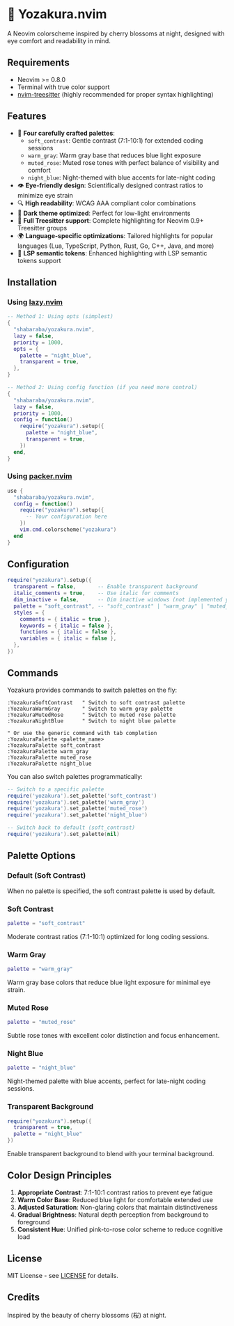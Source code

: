 # 🌸 Yozakura.nvim

A Neovim colorscheme inspired by cherry blossoms at night, designed with eye comfort and readability in mind.

## Requirements

- Neovim >= 0.8.0
- Terminal with true color support
- [nvim-treesitter](https://github.com/nvim-treesitter/nvim-treesitter) (highly recommended for proper syntax highlighting)

## Features

- 🎨 **Four carefully crafted palettes**:
  - `soft_contrast`: Gentle contrast (7:1-10:1) for extended coding sessions
  - `warm_gray`: Warm gray base that reduces blue light exposure
  - `muted_rose`: Muted rose tones with perfect balance of visibility and comfort
  - `night_blue`: Night-themed with blue accents for late-night coding
- 👁️ **Eye-friendly design**: Scientifically designed contrast ratios to minimize eye strain
- 🔍 **High readability**: WCAG AAA compliant color combinations
- 🌙 **Dark theme optimized**: Perfect for low-light environments
- 🎯 **Full Treesitter support**: Complete highlighting for Neovim 0.9+ Treesitter groups
- 🌍 **Language-specific optimizations**: Tailored highlights for popular languages (Lua, TypeScript, Python, Rust, Go, C++, Java, and more)
- 🔧 **LSP semantic tokens**: Enhanced highlighting with LSP semantic tokens support

## Installation

### Using [lazy.nvim](https://github.com/folke/lazy.nvim)

```lua
-- Method 1: Using opts (simplest)
{
  "shabaraba/yozakura.nvim",
  lazy = false,
  priority = 1000,
  opts = {
    palette = "night_blue",
    transparent = true,
  },
}

-- Method 2: Using config function (if you need more control)
{
  "shabaraba/yozakura.nvim",
  lazy = false,
  priority = 1000,
  config = function()
    require("yozakura").setup({
      palette = "night_blue",
      transparent = true,
    })
  end,
}
```

### Using [packer.nvim](https://github.com/wbthomason/packer.nvim)

```lua
use {
  "shabaraba/yozakura.nvim",
  config = function()
    require("yozakura").setup({
      -- Your configuration here
    })
    vim.cmd.colorscheme("yozakura")
  end
}
```

## Configuration

```lua
require("yozakura").setup({
  transparent = false,       -- Enable transparent background
  italic_comments = true,    -- Use italic for comments
  dim_inactive = false,      -- Dim inactive windows (not implemented yet)
  palette = "soft_contrast", -- "soft_contrast" | "warm_gray" | "muted_rose" | "night_blue"
  styles = {
    comments = { italic = true },
    keywords = { italic = false },
    functions = { italic = false },
    variables = { italic = false },
  },
})
```

## Commands

Yozakura provides commands to switch palettes on the fly:

```vim
:YozakuraSoftContrast   " Switch to soft contrast palette
:YozakuraWarmGray       " Switch to warm gray palette
:YozakuraMutedRose      " Switch to muted rose palette
:YozakuraNightBlue      " Switch to night blue palette

" Or use the generic command with tab completion
:YozakuraPalette <palette_name>
:YozakuraPalette soft_contrast
:YozakuraPalette warm_gray
:YozakuraPalette muted_rose
:YozakuraPalette night_blue
```

You can also switch palettes programmatically:

```lua
-- Switch to a specific palette
require('yozakura').set_palette('soft_contrast')
require('yozakura').set_palette('warm_gray')
require('yozakura').set_palette('muted_rose')
require('yozakura').set_palette('night_blue')

-- Switch back to default (soft_contrast)
require('yozakura').set_palette(nil)
```

## Palette Options

### Default (Soft Contrast)
When no palette is specified, the soft contrast palette is used by default.

### Soft Contrast
```lua
palette = "soft_contrast"
```
Moderate contrast ratios (7:1-10:1) optimized for long coding sessions.

### Warm Gray
```lua
palette = "warm_gray"
```
Warm gray base colors that reduce blue light exposure for minimal eye strain.

### Muted Rose
```lua
palette = "muted_rose"
```
Subtle rose tones with excellent color distinction and focus enhancement.

### Night Blue
```lua
palette = "night_blue"
```
Night-themed palette with blue accents, perfect for late-night coding sessions.

### Transparent Background
```lua
require("yozakura").setup({
  transparent = true,
  palette = "night_blue"
})
```
Enable transparent background to blend with your terminal background.

## Color Design Principles

1. **Appropriate Contrast**: 7:1-10:1 contrast ratios to prevent eye fatigue
2. **Warm Color Base**: Reduced blue light for comfortable extended use
3. **Adjusted Saturation**: Non-glaring colors that maintain distinctiveness
4. **Gradual Brightness**: Natural depth perception from background to foreground
5. **Consistent Hue**: Unified pink-to-rose color scheme to reduce cognitive load

## License

MIT License - see [LICENSE](LICENSE) for details.

## Credits

Inspired by the beauty of cherry blossoms (桜) at night.